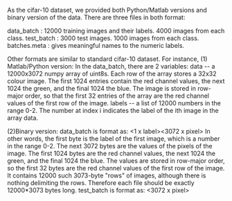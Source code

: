 As the cifar-10 dataset, we provided both Python/Matlab versions and binary version of the data.
There are three files in both format:

data_batch : 12000 training images and their labels. 4000 images from each class.
test_batch : 3000 test images. 1000 images from each class.
batches.meta : gives meaningful names to the numeric labels.


Other formats are similar to standard cifar-10 dataset.
For instance,
(1) Matlab/Python version:
In the data_batch, there are 2 variables:
data -- a 12000x3072 numpy array of uint8s. Each row of the array stores a 32x32 colour image. The first 1024 entries contain the red channel values, the next 1024 the green, and the final 1024 the blue. The image is stored in row-major order, so that the first 32 entries of the array are the red channel values of the first row of the image.
labels -- a list of 12000 numbers in the range 0-2. The number at index i indicates the label of the ith image in the array data.

(2)Binary version:
data_batch is format as: <1 x label><3072 x pixel>
In other words, the first byte is the label of the first image, which is a number in the range 0-2. The next 3072 bytes are the values of the pixels of the image. The first 1024 bytes are the red channel values, the next 1024 the green, and the final 1024 the blue. The values are stored in row-major order, so the first 32 bytes are the red channel values of the first row of the image. It contains 12000 such 3073-byte "rows" of images, although there is nothing delimiting the rows. Therefore each file should be exactly 12000*3073 bytes long.
test_batch is format as: <3072 x pixel>
